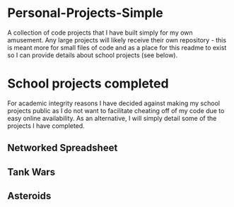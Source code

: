 # Personal-Projects-Simple
A collection of code projects that I have built simply for my own amusement. Any large projects will likely receive their own repository - this is meant more for small files of code and as a place for this readme to exist so I can provide details about school projects (see below).

# School projects completed
For academic integrity reasons I have decided against making my school projects public as I do not want to facilitate cheating off of my code due to easy online availability. As an alternative, I will simply detail some of the projects I have completed.


## Networked Spreadsheet

## Tank Wars

## Asteroids
